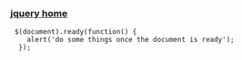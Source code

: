 ### [jquery home](http://jquery.com/) ###
```
 $(document).ready(function() {
    alert('do some things once the document is ready');
  });
```